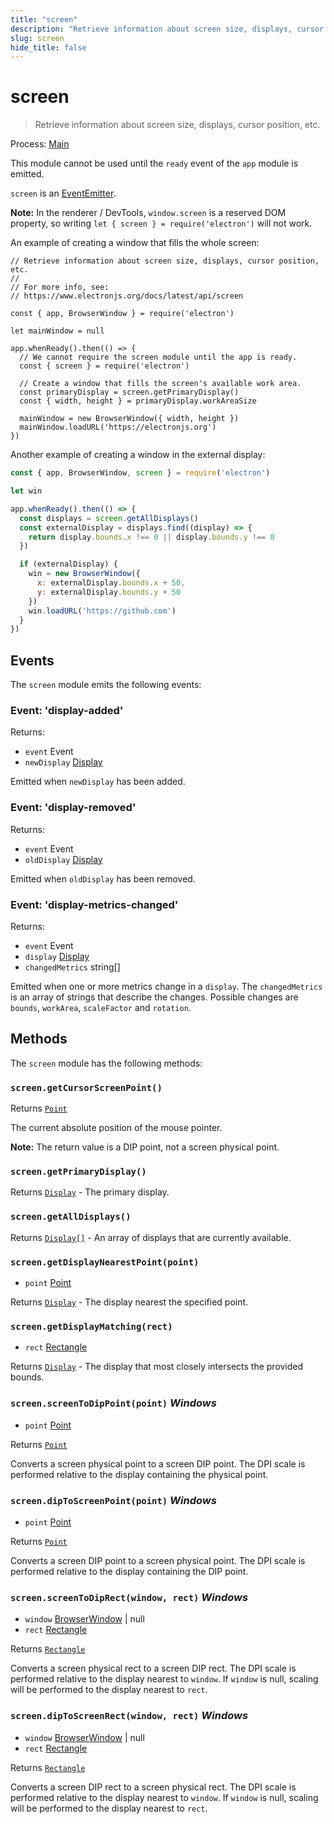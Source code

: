 ```yaml
---
title: "screen"
description: "Retrieve information about screen size, displays, cursor position, etc."
slug: screen
hide_title: false
---
```


# screen

> Retrieve information about screen size, displays, cursor position, etc.

Process: [Main](latest/glossary.md#main-process)

This module cannot be used until the `ready` event of the `app`
module is emitted.

`screen` is an [EventEmitter][event-emitter].

**Note:** In the renderer / DevTools, `window.screen` is a reserved DOM
property, so writing `let { screen } = require('electron')` will not work.

An example of creating a window that fills the whole screen:

```fiddle docs/latest/fiddles/screen/fit-screen
// Retrieve information about screen size, displays, cursor position, etc.
//
// For more info, see:
// https://www.electronjs.org/docs/latest/api/screen

const { app, BrowserWindow } = require('electron')

let mainWindow = null

app.whenReady().then(() => {
  // We cannot require the screen module until the app is ready.
  const { screen } = require('electron')

  // Create a window that fills the screen's available work area.
  const primaryDisplay = screen.getPrimaryDisplay()
  const { width, height } = primaryDisplay.workAreaSize

  mainWindow = new BrowserWindow({ width, height })
  mainWindow.loadURL('https://electronjs.org')
})
```

Another example of creating a window in the external display:

```js
const { app, BrowserWindow, screen } = require('electron')

let win

app.whenReady().then(() => {
  const displays = screen.getAllDisplays()
  const externalDisplay = displays.find((display) => {
    return display.bounds.x !== 0 || display.bounds.y !== 0
  })

  if (externalDisplay) {
    win = new BrowserWindow({
      x: externalDisplay.bounds.x + 50,
      y: externalDisplay.bounds.y + 50
    })
    win.loadURL('https://github.com')
  }
})
```

## Events

The `screen` module emits the following events:

### Event: 'display-added'

Returns:

* `event` Event
* `newDisplay` [Display](latest/api/structures/display.md)

Emitted when `newDisplay` has been added.

### Event: 'display-removed'

Returns:

* `event` Event
* `oldDisplay` [Display](latest/api/structures/display.md)

Emitted when `oldDisplay` has been removed.

### Event: 'display-metrics-changed'

Returns:

* `event` Event
* `display` [Display](latest/api/structures/display.md)
* `changedMetrics` string[]

Emitted when one or more metrics change in a `display`. The `changedMetrics` is
an array of strings that describe the changes. Possible changes are `bounds`,
`workArea`, `scaleFactor` and `rotation`.

## Methods

The `screen` module has the following methods:

### `screen.getCursorScreenPoint()`

Returns [`Point`](latest/api/structures/point.md)

The current absolute position of the mouse pointer.

**Note:** The return value is a DIP point, not a screen physical point.

### `screen.getPrimaryDisplay()`

Returns [`Display`](latest/api/structures/display.md) - The primary display.

### `screen.getAllDisplays()`

Returns [`Display[]`](latest/api/structures/display.md) - An array of displays that are currently available.

### `screen.getDisplayNearestPoint(point)`

* `point` [Point](latest/api/structures/point.md)

Returns [`Display`](latest/api/structures/display.md) - The display nearest the specified point.

### `screen.getDisplayMatching(rect)`

* `rect` [Rectangle](latest/api/structures/rectangle.md)

Returns [`Display`](latest/api/structures/display.md) - The display that most closely
intersects the provided bounds.

### `screen.screenToDipPoint(point)` _Windows_

* `point` [Point](latest/api/structures/point.md)

Returns [`Point`](latest/api/structures/point.md)

Converts a screen physical point to a screen DIP point.
The DPI scale is performed relative to the display containing the physical point.

### `screen.dipToScreenPoint(point)` _Windows_

* `point` [Point](latest/api/structures/point.md)

Returns [`Point`](latest/api/structures/point.md)

Converts a screen DIP point to a screen physical point.
The DPI scale is performed relative to the display containing the DIP point.

### `screen.screenToDipRect(window, rect)` _Windows_

* `window` [BrowserWindow](latest/api/browser-window.md) | null
* `rect` [Rectangle](latest/api/structures/rectangle.md)

Returns [`Rectangle`](latest/api/structures/rectangle.md)

Converts a screen physical rect to a screen DIP rect.
The DPI scale is performed relative to the display nearest to `window`.
If `window` is null, scaling will be performed to the display nearest to `rect`.

### `screen.dipToScreenRect(window, rect)` _Windows_

* `window` [BrowserWindow](latest/api/browser-window.md) | null
* `rect` [Rectangle](latest/api/structures/rectangle.md)

Returns [`Rectangle`](latest/api/structures/rectangle.md)

Converts a screen DIP rect to a screen physical rect.
The DPI scale is performed relative to the display nearest to `window`.
If `window` is null, scaling will be performed to the display nearest to `rect`.

[event-emitter]: https://nodejs.org/api/events.html#events_class_eventemitter
